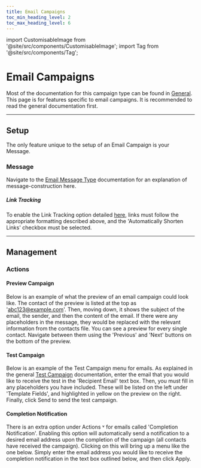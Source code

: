 ```yaml
---
title: Email Campaigns
toc_min_heading_level: 2
toc_max_heading_level: 6
---
```


import CustomisableImage from '@site/src/components/CustomisableImage';
import Tag from '@site/src/components/Tag';


# Email Campaigns

Most of the documentation for this campaign type can be found in [General](./general.md). This page is for features specific to email campaigns. It is recommended to read the general documentation first. 

---

## Setup

The only feature unique to the setup of an Email Campaign is your Message. 

### Message

Navigate to the [Email Message Type](../message-types/emails.md) documentation for an explanation of message-construction here.

##### Link Tracking

To enable the Link Tracking option detailed [here](./general.md#link-tracking), links must follow the appropriate formatting described above, and the 'Automatically Shorten Links' checkbox must be selected.




---

## Management

### Actions

#### Preview Campaign

Below is an example of what the preview of an email campaign could look like. The contact of the preview is listed at the top as 'abc123@example.com'. Then, moving down, it shows the subject of the email, the sender, and then the content of the email. If there were any placeholders in the message, they would be replaced with the relevant information from the contacts file. You can see a preview for every single contact. Navigate between them using the 'Previous' and 'Next' buttons on the bottom of the preview.

<CustomisableImage src="/img/campaign-email-preview.png" alt="Email Campaign Preview" width="500"/>

#### Test Campaign

Below is an example of the Test Campaign menu for emails. As explained in the general [Test Campaign](./general.md#test-campaign) documentation, enter the email that you would like to receive the test in the 'Recipient Email' text box. Then, you must fill in any placeholders you have included. These will be listed on the left under 'Template Fields', and highlighted in yellow on the preview on the right. Finally, click <Tag colour="#1582d8" borderColour="#1582d8" fontColour="#FFFFFF">Send</Tag> to send the test campaign.

<CustomisableImage src="/img/campaign-email-test.png" alt="Email Campaign Test" width="500"/>

#### Completion Notification

There is an extra option under <Tag colour="#FFFFFF" borderColour="#1582d8" fontColour="#1582d8">Actions ˅</Tag> for emails called 'Completion Notification'. Enabling this option will automatically send a notification to a desired email address upon the completion of the campaign (all contacts have received the campaign). Clicking on this will bring up a menu like the one below. Simply enter the email address you would like to receive the completion notification in the text box outlined below, and then click <Tag colour="#1582d8" borderColour="#1582d8" fontColour="#FFFFFF">Apply</Tag>.

<CustomisableImage src="/img/campaign-completion-notification.png" alt="Completion Notification Menu" width="500"/>


